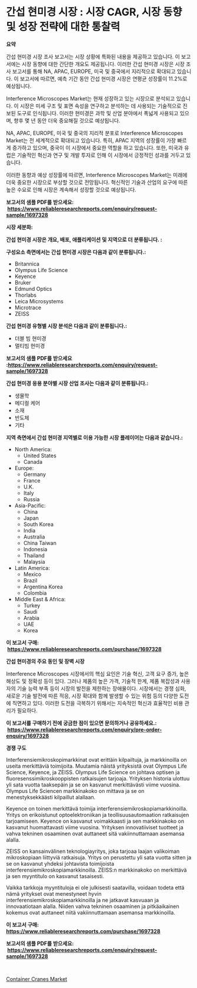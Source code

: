 <p><h1>간섭 현미경 시장 : 시장 CAGR, 시장 동향 및 성장 전략에 대한 통찰력</h1></p><p><strong>요약</strong></p>
<p><p>간섭 현미경 시장 조사 보고서는 시장 상황에 특화된 내용을 제공하고 있습니다. 이 보고서에는 시장 동향에 대한 간단한 개요도 제공됩니다. 이러한 간섭 현미경 시장은 시장 조사 보고서를 통해 NA, APAC, EUROPE, 미국 및 중국에서 지리적으로 확대되고 있습니다. 이 보고서에 따르면, 예측 기간 동안 간섭 현미경 시장은 연평균 성장률이 11.2%로 예상됩니다.</p><p>Interference Microscopes Market는 현재 성장하고 있는 시장으로 분석되고 있습니다. 이 시장은 미세 구조 및 표면 속성을 연구하고 분석하는 데 사용되는 기술적으로 진보된 도구로 인식됩니다. 이러한 현미경은 과학 및 산업 분야에서 폭넓게 사용되고 있으며, 향후 몇 년 동안 더욱 중요해질 것으로 예상됩니다.</p><p>NA, APAC, EUROPE, 미국 및 중국의 지리적 분포로 Interference Microscopes Market는 전 세계적으로 확대되고 있습니다. 특히, APAC 지역의 성장률이 가장 빠르게 증가하고 있으며, 중국이 이 시장에서 중요한 역할을 하고 있습니다. 또한, 미국과 유럽은 기술적인 혁신과 연구 및 개발 투자로 인해 이 시장에서 긍정적인 성과를 거두고 있습니다.</p><p>이러한 동향과 예상 성장률에 따르면, Interference Microscopes Market는 미래에 더욱 중요한 시장으로 부상할 것으로 전망됩니다. 혁신적인 기술과 산업의 요구에 따른 높은 수요로 인해 시장은 계속해서 성장할 것으로 예상됩니다.</p></p>
<p><strong>보고서의 샘플 PDF를 받으세요: &nbsp;<a href="https://www.reliableresearchreports.com/enquiry/request-sample/1697328">https://www.reliableresearchreports.com/enquiry/request-sample/1697328</a></strong></p>
<p><strong>시장 세분화:</strong></p>
<p><strong> 간섭 현미경 시장은 개요, 배포, 애플리케이션 및 지역으로 더 분류됩니다. :</strong></p>
<p><strong>구성요소 측면에서는 간섭 현미경 시장은 다음과 같이 분류됩니다.:</strong></p>
<p><ul><li>Britannica</li><li>Olympus Life Science</li><li>Keyence</li><li>Bruker</li><li>Edmund Optics</li><li>Thorlabs</li><li>Leica Microsystems</li><li>Microtrace</li><li>ZEISS</li></ul></p>
<p><strong> 간섭 현미경 유형별 시장 분석은 다음과 같이 분류됩니다.:</strong></p>
<p><ul><li>더블 빔 현미경</li><li>멀티빔 현미경</li></ul></p>
<p><strong>보고서의 샘플 PDF를 받으세요 :<a href="https://www.reliableresearchreports.com/enquiry/request-sample/1697328">https://www.reliableresearchreports.com/enquiry/request-sample/1697328</a></strong></p>
<p><strong> 간섭 현미경 응용 분야별 시장 산업 조사는 다음과 같이 분류됩니다.:</strong></p>
<p><ul><li>생물학</li><li>메디컬 케어</li><li>소재</li><li>반도체</li><li>기타</li></ul></p>
<p><strong>지역 측면에서 간섭 현미경 지역별로 이용 가능한 시장 플레이어는 다음과 같습니다.:</strong></p>
<p><ul>
    <li>
        North America:
        <ul>
            <li>United States</li>
            <li>Canada</li>
        </ul>
    </li>
    <li>
        Europe:
        <ul>
            <li>Germany</li>
            <li>France</li>
            <li>U.K.</li>
            <li>Italy</li>
            <li>Russia</li>
        </ul>
    </li>
    <li>
        Asia-Pacific:
        <ul>
            <li>China</li>
            <li>Japan</li>
            <li>South Korea</li>
            <li>India</li>
            <li>Australia</li>
            <li>China Taiwan</li>
            <li>Indonesia</li>
            <li>Thailand</li>
            <li>Malaysia</li>
        </ul>
    </li>
    <li>
        Latin America:
        <ul>
            <li>Mexico</li>
            <li>Brazil</li>
            <li>Argentina Korea</li>
            <li>Colombia</li>
        </ul>
    </li>
    <li>
        Middle East & Africa:
        <ul>
            <li>Turkey</li>
            <li>Saudi</li>
            <li>Arabia</li>
            <li>UAE</li>
            <li>Korea</li>
        </ul>
    </li>
    </ul></p>
<p><strong>이 보고서 구매: &nbsp;<a href="https://www.reliableresearchreports.com/purchase/1697328">https://www.reliableresearchreports.com/purchase/1697328</a></strong></p>
<p><strong>간섭 현미경의 주요 동인 및 장벽 시장</strong></p>
<p><p>Interference Microscopes 시장에서의 핵심 요인은 기술 혁신, 고객 요구 증가, 높은 해상도 및 정확성 등이 있다. 그러나 제품의 높은 가격, 기술적 한계, 제품 복잡성과 사용자의 기술 능력 부족 등이 시장의 발전을 제한하는 장애물이다. 시장에서는 경쟁 심화, 새로운 기술 발전에 따른 적응, 시장 확대와 함께 발생할 수 있는 위험 등의 다양한 도전에 직면하고 있다. 이러한 도전을 극복하기 위해서는 지속적인 혁신과 효율적인 비용 관리가 필요하다.</p></p>
<p><strong>이 보고서를 구매하기 전에 궁금한 점이 있으면 문의하거나 공유하세요.: &nbsp;<a href="https://www.reliableresearchreports.com/enquiry/pre-order-enquiry/1697328">https://www.reliableresearchreports.com/enquiry/pre-order-enquiry/1697328</a></strong></p>
<p><strong>경쟁 구도</strong></p>
<p><p>Interferensiemikroskopimarkkinat ovat erittäin kilpailtuja, ja markkinoilla on useita merkittäviä toimijoita. Muutamia näistä yrityksistä ovat Olympus Life Science, Keyence, ja ZEISS. Olympus Life Science on johtava optisen ja fluoresenssimikroskooppisten ratkaisujen tarjoaja. Yrityksen historia ulottuu yli sata vuotta taaksepäin ja se on kasvanut merkittävästi viime vuosina. Olympus Life Sciencen markkinakoko on mittava ja se on menestyksekkäästi kilpaillut alallaan.</p><p>Keyence on toinen merkittävä toimija interferensiemikroskopiamarkkinoilla. Yritys on erikoistunut optoelektroniikan ja teollisuusautomaation ratkaisujen tarjoamiseen. Keyence on kasvanut voimakkaasti ja sen markkinakoko on kasvanut huomattavasti viime vuosina. Yrityksen innovatiiviset tuotteet ja vahva tekninen osaaminen ovat auttaneet sitä vakiinnuttamaan asemansa alalla.</p><p>ZEISS on kansainvälinen teknologiayritys, joka tarjoaa laajan valikoiman mikroskopiaan liittyviä ratkaisuja. Yritys on perustettu yli sata vuotta sitten ja se on kasvanut yhdeksi johtavista toimijoista interferensiemikroskopiamarkkinoilla. ZEISS:n markkinakoko on merkittävä ja sen myyntitulo on kasvanut tasaisesti.</p><p>Vaikka tarkkoja myyntituloja ei ole julkisesti saatavilla, voidaan todeta että nämä yritykset ovat menestyneet hyvin interferensiemikroskopiamarkkinoilla ja ne jatkavat kasvuaan ja innovaatiotaan alalla. Niiden vahva tekninen osaaminen ja pitkäaikainen kokemus ovat auttaneet niitä vakiinnuttamaan asemansa markkinoilla.</p></p>
<p><strong>이 보고서 구매: &nbsp; <a href="https://www.reliableresearchreports.com/purchase/1697328">https://www.reliableresearchreports.com/purchase/1697328</a></strong></p>
<p><strong>보고서의 샘플 PDF를 받으세요: &nbsp;<a href="https://www.reliableresearchreports.com/enquiry/request-sample/1697328">https://www.reliableresearchreports.com/enquiry/request-sample/1697328</a></strong><strong></strong></p>
<p>&nbsp;</p>
<p><p><a href="https://view.publitas.com/reportprime-1/container-cranes-market-size-market-trends-and-growth-outlook-forecasted-for-period-from-2024-to-2031/">Container Cranes Market</a></p></p>
